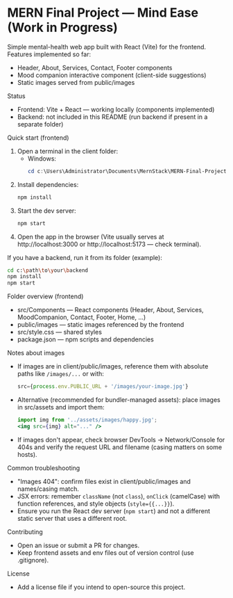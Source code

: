 # MERN Final Project — Mind Ease (Work in Progress)

Simple mental-health web app built with React (Vite) for the frontend. Features implemented so far:
- Header, About, Services, Contact, Footer components
- Mood companion interactive component (client-side suggestions)
- Static images served from public/images

Status
- Frontend: Vite + React — working locally (components implemented)
- Backend: not included in this README (run backend if present in a separate folder)

Quick start (frontend)
1. Open a terminal in the client folder:
   - Windows:
     ```powershell
     cd c:\Users\Administrator\Documents\MernStack\MERN-Final-Project\FrontEnd\client
     ```
2. Install dependencies:
   ```bash
   npm install
   ```
3. Start the dev server:
   ```bash
   npm start
   ```
4. Open the app in the browser (Vite usually serves at http://localhost:3000 or http://localhost:5173 — check terminal).

If you have a backend, run it from its folder (example):
```bash
cd c:\path\to\your\backend
npm install
npm start
```

Folder overview (frontend)
- src/Components — React components (Header, About, Services, MoodCompanion, Contact, Footer, Home, ...)
- public/images — static images referenced by the frontend
- src/style.css — shared styles
- package.json — npm scripts and dependencies

Notes about images
- If images are in client/public/images, reference them with absolute paths like `/images/...` or with:
  ```jsx
  src={process.env.PUBLIC_URL + '/images/your-image.jpg'}
  ```
- Alternative (recommended for bundler-managed assets): place images in src/assets and import them:
  ```jsx
  import img from '../assets/images/happy.jpg';
  <img src={img} alt="..." />
  ```
- If images don't appear, check browser DevTools → Network/Console for 404s and verify the request URL and filename (casing matters on some hosts).

Common troubleshooting
- "Images 404": confirm files exist in client/public/images and names/casing match.
- JSX errors: remember `className` (not `class`), `onClick` (camelCase) with function references, and style objects (`style={{...}}`).
- Ensure you run the React dev server (`npm start`) and not a different static server that uses a different root.

Contributing
- Open an issue or submit a PR for changes.
- Keep frontend assets and env files out of version control (use .gitignore).

License
- Add a license file if you intend to open-source this project.

